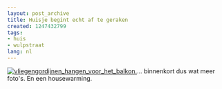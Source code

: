 ```yaml
---
layout: post_archive
title: Huisje begint echt af te geraken
created: 1247432799
tags:
- huis
- wulpstraat
lang: nl
---
```

[![vliegengordijnen_hangen_voor_het_balkon.](http://flickr.webschuur.com//data/huis-0punt3/web/vliegengordijnen_hangen_voor_het_balkon.jpeg "vliegengordijnen_hangen_voor_het_balkon.")](http://flickr.webschuur.com//huis-0punt3/#vliegengordijnen_hangen_voor_het_balkon.jpeg)... binnenkort dus wat meer foto's. En een housewarming.
